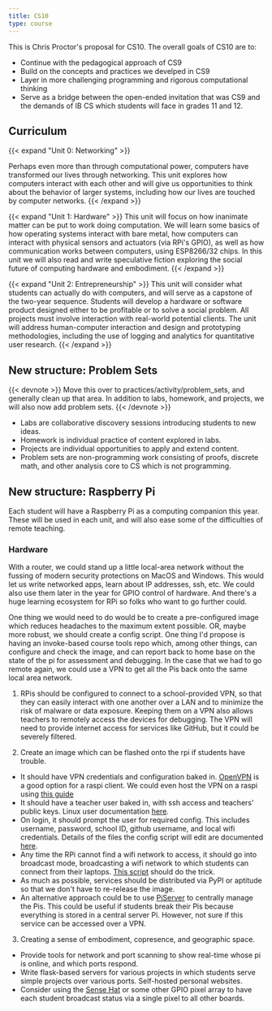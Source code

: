 ```yaml
---
title: CS10
type: course
---
```


This is Chris Proctor's proposal for CS10. The overall goals of CS10 are to:

- Continue with the pedagogical approach of CS9
- Build on the concepts and practices we develped in CS9
- Layer in more challenging programming and rigorous computational thinking
- Serve as a bridge between the open-ended invitation that was CS9 and the
  demands of IB CS which students will face in grades 11 and 12. 

## Curriculum

{{< expand "Unit 0: Networking" >}}

Perhaps even more than through computational power, computers have transformed our lives through networking. This unit explores how computers interact with each other and will give us opportunities to think about the behavior of larger systems, including how our lives are touched by computer networks. 
{{< /expand >}}

{{< expand "Unit 1: Hardware" >}}
This unit will focus on how inanimate matter can be put to work doing
computation. We will learn some basics of how operating systems interact with
bare metal, how computers can interact with physical sensors and actuators (via
RPi's GPIO), as well as how communication works between computers, using 
ESP8266/32 chips. In this unit we will also read and write speculative fiction exploring the
social future of computing hardware and embodiment. 
{{< /expand >}}

{{< expand "Unit 2: Entrepreneurship" >}}
This unit will consider what students can actually do with computers, and will
serve as a capstone of the two-year sequence. Students will develop a hardware
or software product designed either to be profitable or to solve a social
problem. All projects must involve interaction with real-world potential
clients. The unit will address human-computer interaction and design and prototyping
methodologies, including the use of logging and analytics for quantitative user
research. 
{{< /expand >}}

## New structure: Problem Sets

{{< devnote >}}
Move this over to practices/activity/problem_sets, and generally clean up that
area.
In addition to labs, homework, and projects, we will also now add problem sets.
{{< /devnote >}}

- Labs are collaborative discovery sessions introducing students to
  new ideas.
- Homework is individual practice of content explored in labs.
- Projects are individual opportunities to apply and extend content.
- Problem sets are non-programming work consisting of proofs, discrete math, and
  other analysis core to CS which is not programming. 

## New structure: Raspberry Pi

Each student will have a Raspberry Pi as a computing companion this year. These will be used in each
unit, and will also ease some of the difficulties of remote teaching. 

### Hardware

With a router, we could stand up a little local-area network without the fussing of modern security protections on MacOS and Windows. This would let us write networked apps, learn about IP addresses, ssh, etc. We could also use them later in the year for GPIO control of hardware. And there's a huge learning ecosystem for RPi so folks who want to go further could.

One thing we would need to do would be to create a pre-configured image which reduces headaches to the maximum extent possible. OR, maybe more robust, we should create a config script. One thing I'd propose is having an invoke-based course tools repo which, among other things, can configure and check the image, and can report back to home base on the state of the pi for assessment and debugging. In the case that we had to go remote again, we could use a VPN to get all the Pis back onto the same local area network.


1. RPis should be configured to connect to a school-provided VPN, so that they can easily interact with one another over a LAN and to minimize the risk of malware or data exposure. Keeping them on a VPN also allows teachers to remotely access the devices for debugging. The VPN will need to provide internet access for services like GitHub, but it could be severely filtered. 

2. Create an image which can be flashed onto the rpi if students have trouble. 
  - It should have VPN credentials and configuration baked in. [OpenVPN](https://www.ovpn.com/en/guides/raspberry-pi-raspbian) is a good option for a raspi client.
  We could even host the VPN on a raspi using [this guide](https://www.pcmag.com/how-to/how-to-create-a-vpn-server-with-raspberry-pi)
  - It should have a teacher user baked in, with ssh access and teachers' public keys. Linux user documentation [here](https://www.raspberrypi.org/documentation/linux/usage/users.md).
  - On login, it should prompt the user for required config. This includes username, password, school ID, github username, and local wifi credentials. Details of the files the config script will edit are documented [here](https://www.raspberrypi.org/documentation/configuration/wireless/wireless-cli.md).
  - Any time the RPi cannot find a wifi network to access, it should go into broadcast mode, broadcasting a wifi network to which students can connect from their laptops. [This script](https://www.raspberryconnect.com/projects/65-raspberrypi-hotspot-accesspoints/157-raspberry-pi-auto-wifi-hotspot-switch-internet) should do the trick. 
  - As much as possible, services should be distributed via PyPI or aptitude so that we don't have to re-release the image.
  - An alternative approach could be to use [PiServer](https://www.raspberrypi.org/blog/piserver/) to centrally
  manage the Pis. This could be useful if students break their Pis because everything is stored in a central
  server Pi. However, not sure if this service can be accessed over a VPN.

3. Creating a sense of embodiment, copresence, and geographic space. 
  - Provide tools for network and port scanning to show real-time whose pi is online, and which ports respond. 
  - Write flask-based servers for various projects in which students serve simple projects over various ports. Self-hosted personal websites. 
  - Consider using the [Sense Hat](https://www.deviceplus.com/raspberry-pi/raspberry-pi-sense-hat-led/) or some other GPIO pixel array to have each student broadcast status via a single pixel to all other boards. 

